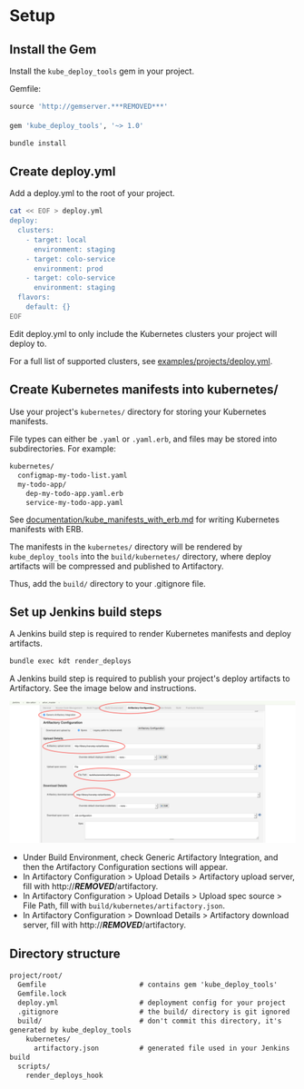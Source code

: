 
# Setup

## Install the Gem

Install the `kube_deploy_tools` gem in your project.

Gemfile:
```ruby
source 'http://gemserver.***REMOVED***'

gem 'kube_deploy_tools', '~> 1.0'
```

```bash
bundle install
```

## Create deploy.yml

Add a deploy.yml to the root of your project.

```bash
cat << EOF > deploy.yml
deploy:
  clusters:
    - target: local
      environment: staging
    - target: colo-service
      environment: prod
    - target: colo-service
      environment: staging
  flavors:
    default: {}
EOF
```

Edit deploy.yml to only include the Kubernetes clusters your project will
deploy to.

For a full list of supported clusters, see
[examples/projects/deploy.yml](../examples/project/deploy.yml).

## Create Kubernetes manifests into kubernetes/

Use your project's `kubernetes/` directory for storing your Kubernetes manifests.

File types can either be `.yaml` or `.yaml.erb`, and files may be stored into
subdirectories. For example:

```
kubernetes/
  configmap-my-todo-list.yaml
  my-todo-app/
    dep-my-todo-app.yaml.erb
    service-my-todo-app.yaml
```

See [documentation/kube_manifests_with_erb.md](kube_manifests_with_erb.md)
for writing Kubernetes manifests with ERB.

The manifests in the `kubernetes/` directory will be rendered by
`kube_deploy_tools` into the `build/kubernetes/` directory, where deploy
artifacts will be compressed and published to Artifactory.

Thus, add the `build/` directory to your .gitignore file.

## Set up Jenkins build steps

A Jenkins build step is required to render Kubernetes manifests and deploy
artifacts.

```bash
bundle exec kdt render_deploys
```

A Jenkins build step is required to publish your project's deploy artifacts to
Artifactory. See the image below and instructions.

![](jenkins_build.png)

* Under Build Environment, check Generic Artifactory Integration, and then the
Artifactory Configuration sections will appear.
* In Artifactory Configuration > Upload Details > Artifactory upload server,
fill with http://***REMOVED***/artifactory.
* In Artifactory Configuration > Upload Details > Upload spec source > File Path,
fill with `build/kubernetes/artifactory.json`.
* In Artifactory Configuration > Download Details > Artifactory download server,
fill with http://***REMOVED***/artifactory.

## Directory structure

```
project/root/
  Gemfile                       # contains gem 'kube_deploy_tools'
  Gemfile.lock
  deploy.yml                    # deployment config for your project
  .gitignore                    # the build/ directory is git ignored
  build/                        # don't commit this directory, it's generated by kube_deploy_tools
    kubernetes/
      artifactory.json          # generated file used in your Jenkins build
  scripts/
    render_deploys_hook
```

